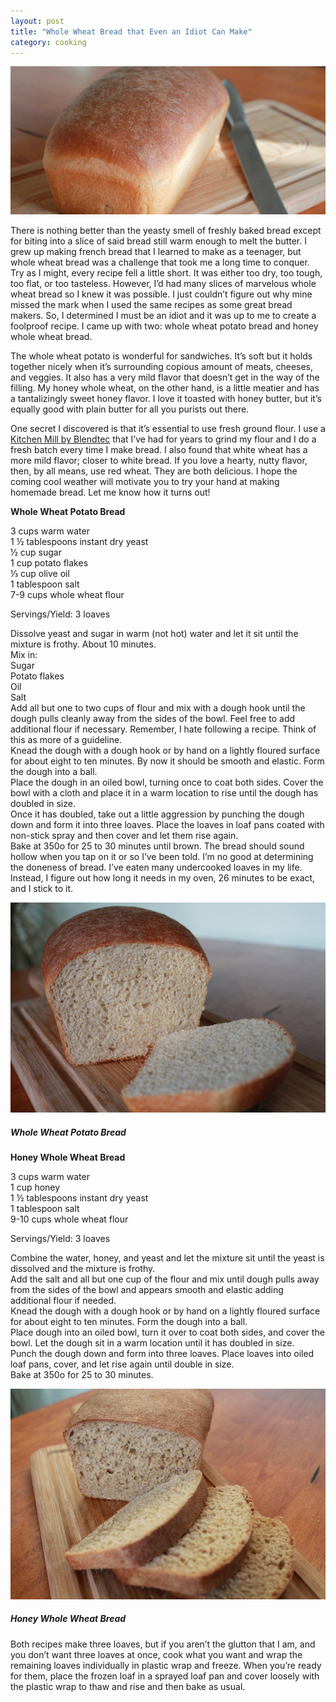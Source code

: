 ```yaml
---
layout: post
title: "Whole Wheat Bread that Even an Idiot Can Make"
category: cooking
---
```

![bread](/assets/images/bread.jpg)

There is nothing better than the yeasty smell of freshly baked bread except for biting into a slice of said bread still warm enough to melt the butter. I grew up making french bread that I learned to make as a teenager, but whole wheat bread was a challenge that took me a long time to conquer. Try as I might, every recipe fell a little short. It was either too dry, too tough, too flat, or too tasteless. However, I’d had many slices of marvelous whole wheat bread so I knew it was possible. I just couldn’t figure out why mine missed the mark when I used the same recipes as some great bread makers. So, I determined I must be an idiot and it was up to me to create a foolproof recipe. I came up with two: whole wheat potato bread and honey whole wheat bread.

The whole wheat potato is wonderful for sandwiches. It’s soft but it holds together nicely when it’s surrounding copious amount of meats, cheeses, and veggies. It also has a very mild flavor that doesn’t get in the way of the filling. My honey whole wheat, on the other hand, is a little meatier and has a tantalizingly sweet honey flavor. I love it toasted with honey butter, but it’s equally good with plain butter for all you purists out there.

One secret I discovered is that it’s essential to use fresh ground flour. I use a [Kitchen Mill by Blendtec](http://amzn.to/2xslRWf) that I’ve had for years to grind my flour and I do a fresh batch every time I make bread. I also found that white wheat has a more mild flavor; closer to white bread. If you love a hearty, nutty flavor, then, by all means, use red wheat. They are both delicious. I hope the coming cool weather will motivate you to try your hand at making homemade bread. Let me know how it turns out!

**Whole Wheat Potato Bread**

3 cups warm water  
1 ½ tablespoons instant dry yeast  
½ cup sugar  
1 cup potato flakes  
⅓ cup olive oil  
1 tablespoon salt  
7-9 cups whole wheat flour

Servings/Yield: 3 loaves

Dissolve yeast and sugar in warm (not hot) water and let it sit until the mixture is frothy. About 10 minutes.  
Mix in:  
Sugar  
Potato flakes  
Oil  
Salt  
Add all but one to two cups of flour and mix with a dough hook until the dough pulls cleanly away from the sides of the bowl. Feel free to add additional flour if necessary. Remember, I hate following a recipe. Think of this as more of a guideline.  
Knead the dough with a dough hook or by hand on a lightly floured surface for about eight to ten minutes. By now it should be smooth and elastic. Form the dough into a ball.  
Place the dough in an oiled bowl, turning once to coat both sides. Cover the bowl with a cloth and place it in a warm location to rise until the dough has doubled in size.  
Once it has doubled, take out a little aggression by punching the dough down and form it into three loaves. Place the loaves in loaf pans coated with non-stick spray and then cover and let them rise again.  
Bake at 350o for 25 to 30 minutes until brown. The bread should sound hollow when you tap on it or so I’ve been told. I’m no good at determining the doneness of bread. I’ve eaten many undercooked loaves in my life. Instead, I figure out how long it needs in my oven, 26 minutes to be exact, and I stick to it.

![bread with heal cut off](/assets/images/bread-with-heal.jpg)

##### Whole Wheat Potato Bread

**Honey Whole Wheat Bread**

3 cups warm water  
1 cup honey  
1 ½ tablespoons instant dry yeast  
1 tablespoon salt  
9-10 cups whole wheat flour

Servings/Yield: 3 loaves

Combine the water, honey, and yeast and let the mixture sit until the yeast is dissolved and the mixture is frothy.  
Add the salt and all but one cup of the flour and mix until dough pulls away from the sides of the bowl and appears smooth and elastic adding additional flour if needed.  
Knead the dough with a dough hook or by hand on a lightly floured surface for about eight to ten minutes. Form the dough into a ball.  
Place dough into an oiled bowl, turn it over to coat both sides, and cover the bowl. Let the dough sit in a warm location until it has doubled in size.  
Punch the dough down and form into three loaves. Place loaves into oiled loaf pans, cover, and let rise again until double in size.  
Bake at 350o for 25 to 30 minutes.

![sliced bread](/assets/images/sliced-bread.jpg)

##### Honey Whole Wheat Bread

Both recipes make three loaves, but if you aren’t the glutton that I am, and you don’t want three loaves at once, cook what you want and wrap the remaining loaves individually in plastic wrap and freeze. When you’re ready for them, place the frozen loaf in a sprayed loaf pan and cover loosely with the plastic wrap to thaw and rise and then bake as usual.
